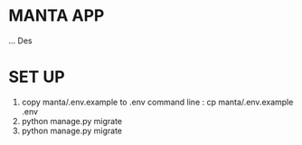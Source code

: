 # MANTA APP
... Des

# SET UP
1. copy manta/.env.example to .env command line : cp manta/.env.example .env
2. python manage.py migrate
3. python manage.py migrate